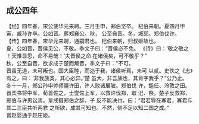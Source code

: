 ## 成公四年

【经】四年春，宋公使华元来聘。三月壬申，郑伯坚卒。
杞伯来朝。夏四月甲寅，臧孙许卒。公如晋。葬郑襄公。秋，
公至自晋。冬，城郓。郑伯伐许。  
【传】四年春，宋华元来聘，通嗣君也。
杞伯来朝，归叔姬故也。  
夏，公如晋，晋侯见公，不敬。季文子曰：“晋侯必不免。
《诗》曰：‘敬之敬之 ！天惟显思，命不易哉！’夫晋侯之命
在诸侯矣，可不敬乎？”  
秋，公至自晋，欲求成于楚而叛晋，季文子曰：“不可。  
晋虽无道，未可叛也。国大臣睦，而迩于我，诸侯听焉，未可
以贰。史佚之《志》有之，曰：‘非我族类，其心必异。’楚
虽大，非吾族也，其肯字我乎？”公乃止。  
冬十一月，郑公孙申帅师疆许田，许人败诸展陂。郑伯伐
许，鉏任、泠敦之田。  
晋栾书将中军，荀首佐之，士燮佐上军，以救许伐郑，取
汜、祭。楚子反救郑，郑伯与许男讼焉。皇戌摄郑伯之辞，子
反不能决也，曰：“君若辱在寡君，寡君与其二三臣共听两君
之所欲，成其可知也。不然，侧不足以知二国之成。”  
晋赵婴通于赵庄姬。  


